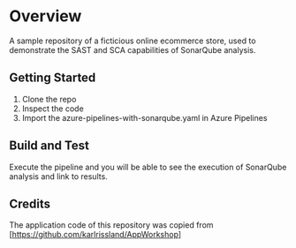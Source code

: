 # Overview
A sample repository of a ficticious online ecommerce store, used to demonstrate the SAST and SCA capabilities of SonarQube analysis.

## Getting Started
1.	Clone the repo
2.	Inspect the code
3.	Import the azure-pipelines-with-sonarqube.yaml in Azure Pipelines

## Build and Test
Execute the pipeline and you will be able to see the execution of SonarQube analysis and link to results.

## Credits
The application code of this repository was copied from [https://github.com/karlrissland/AppWorkshop]
